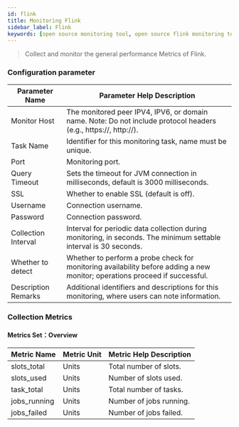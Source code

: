 ```yaml
---
id: flink  
title: Monitoring Flink      
sidebar_label: Flink
keywords: [open source monitoring tool, open source flink monitoring tool]
---
```


> Collect and monitor the general performance Metrics of Flink.

### Configuration parameter

|   Parameter Name    |                                                 Parameter Help Description                                                  |
|---------------------|-----------------------------------------------------------------------------------------------------------------------------|
| Monitor Host        | The monitored peer IPV4, IPV6, or domain name. Note: Do not include protocol headers (e.g., https://, http://).             |
| Task Name           | Identifier for this monitoring task, name must be unique.                                                                   |
| Port                | Monitoring port.                                                                                                            |
| Query Timeout       | Sets the timeout for JVM connection in milliseconds, default is 3000 milliseconds.                                          |
| SSL                 | Whether to enable SSL (default is off).                                                                                     |
| Username            | Connection username.                                                                                                        |
| Password            | Connection password.                                                                                                        |
| Collection Interval | Interval for periodic data collection during monitoring, in seconds. The minimum settable interval is 30 seconds.           |
| Whether to detect   | Whether to perform a probe check for monitoring availability before adding a new monitor; operations proceed if successful. |
| Description Remarks | Additional identifiers and descriptions for this monitoring, where users can note information.                              |

### Collection Metrics

#### Metrics Set：Overview

| Metric Name  | Metric Unit | Metric Help Description |
|--------------|-------------|-------------------------|
| slots_total  | Units       | Total number of slots.  |
| slots_used   | Units       | Number of slots used.   |
| task_total   | Units       | Total number of tasks.  |
| jobs_running | Units       | Number of jobs running. |
| jobs_failed  | Units       | Number of jobs failed.  |

